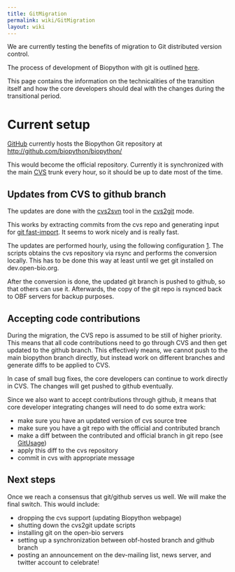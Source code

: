 ```yaml
---
title: GitMigration
permalink: wiki/GitMigration
layout: wiki
---
```


We are currently testing the benefits of migration to Git distributed
version control.

The process of development of Biopython with git is outlined
[here](GitUsage "wikilink").

This page contains the information on the technicalities of the
transition itself and how the core developers should deal with the
changes during the transitional period.

Current setup
=============

[GitHub](http://github.com/) currently hosts the Biopython Git
repository at <http://github.com/biopython/biopython/>

This would become the official repository. Currently it is synchronized
with the main [CVS](CVS "wikilink") trunk every hour, so it should be up
to date most of the time.

Updates from CVS to github branch
---------------------------------

The updates are done with the [cvs2svn](http://cvs2svn.tigris.org/) tool
in the [cvs2git](http://cvs2svn.tigris.org/cvs2git.html) mode.

This works by extracting commits from the cvs repo and generating input
for [git
fast-import](http://www.kernel.org/pub/software/scm/git/docs/git-fast-import.html).
It seems to work nicely and is really fast.

The updates are performed hourly, using the following configuration
[1](http://bartek.rezolwenta.eu.org/biopython_git_update/). The scripts
obtains the cvs repository via rsync and performs the conversion
locally. This has to be done this way at least until we get git
installed on dev.open-bio.org.

After the conversion is done, the updated git branch is pushed to
github, so that others can use it. Afterwards, the copy of the git repo
is rsynced back to OBF servers for backup purposes.

Accepting code contributions
----------------------------

During the migration, the CVS repo is assumed to be still of higher
priority. This means that all code contributions need to go through CVS
and then get updated to the github branch. This effectively means, we
cannot push to the main biopython branch directly, but instead work on
different branches and generate diffs to be applied to CVS.

In case of small bug fixes, the core developers can continue to work
directly in CVS. The changes will get pushed to github eventually.

Since we also want to accept contributions through github, it means that
core developer integrating changes will need to do some extra work:

-   make sure you have an updated version of cvs source tree
-   make sure you have a git repo with the official and contributed
    branch
-   make a diff between the contributed and official branch in git repo
    (see [GitUsage](GitUsage "wikilink"))
-   apply this diff to the cvs repository
-   commit in cvs with appropriate message

Next steps
----------

Once we reach a consensus that git/github serves us well. We will make
the final switch. This would include:

-   dropping the cvs support (updating Biopython webpage)
-   shutting down the cvs2git update scripts
-   installing git on the open-bio servers
-   setting up a synchronization between obf-hosted branch and github
    branch
-   posting an announcement on the dev-mailing list, news server, and
    twitter account to celebrate!

